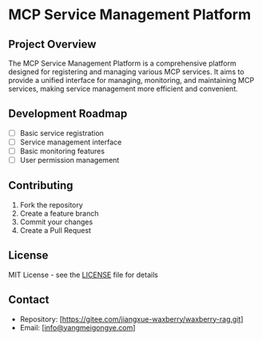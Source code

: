 # MCP Service Management Platform

## Project Overview
The MCP Service Management Platform is a comprehensive platform designed for registering and managing various MCP services. It aims to provide a unified interface for managing, monitoring, and maintaining MCP services, making service management more efficient and convenient.

## Development Roadmap
- [ ] Basic service registration
- [ ] Service management interface
- [ ] Basic monitoring features
- [ ] User permission management

## Contributing
1. Fork the repository
2. Create a feature branch
3. Commit your changes
4. Create a Pull Request

## License
MIT License - see the [LICENSE](LICENSE) file for details

## Contact
- Repository: [https://gitee.com/jiangxue-waxberry/waxberry-rag.git]
- Email: [info@yangmeigongye.com] 